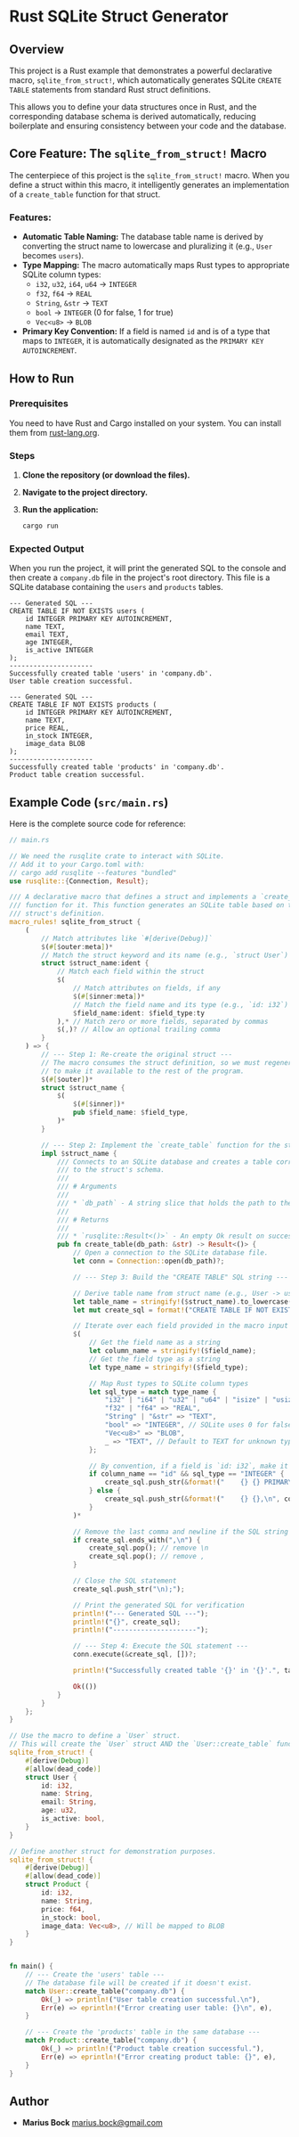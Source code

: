 # Rust SQLite Struct Generator

## Overview

This project is a Rust example that demonstrates a powerful declarative macro, `sqlite_from_struct!`, which automatically generates SQLite `CREATE TABLE` statements from standard Rust struct definitions.

This allows you to define your data structures once in Rust, and the corresponding database schema is derived automatically, reducing boilerplate and ensuring consistency between your code and the database.

## Core Feature: The `sqlite_from_struct!` Macro

The centerpiece of this project is the `sqlite_from_struct!` macro. When you define a struct within this macro, it intelligently generates an implementation of a `create_table` function for that struct.

### Features:

-   **Automatic Table Naming:** The database table name is derived by converting the struct name to lowercase and pluralizing it (e.g., `User` becomes `users`).
-   **Type Mapping:** The macro automatically maps Rust types to appropriate SQLite column types:
    -   `i32`, `u32`, `i64`, `u64` -> `INTEGER`
    -   `f32`, `f64` -> `REAL`
    -   `String`, `&str` -> `TEXT`
    -   `bool` -> `INTEGER` (0 for false, 1 for true)
    -   `Vec<u8>` -> `BLOB`
-   **Primary Key Convention:** If a field is named `id` and is of a type that maps to `INTEGER`, it is automatically designated as the `PRIMARY KEY AUTOINCREMENT`.

## How to Run

### Prerequisites

You need to have Rust and Cargo installed on your system. You can install them from [rust-lang.org](https://www.rust-lang.org/).

### Steps

1.  **Clone the repository (or download the files).**
2.  **Navigate to the project directory.**
3.  **Run the application:**

    ```bash
    cargo run
    ```

### Expected Output

When you run the project, it will print the generated SQL to the console and then create a `company.db` file in the project's root directory. This file is a SQLite database containing the `users` and `products` tables.

```
--- Generated SQL ---
CREATE TABLE IF NOT EXISTS users (
    id INTEGER PRIMARY KEY AUTOINCREMENT,
    name TEXT,
    email TEXT,
    age INTEGER,
    is_active INTEGER
);
---------------------
Successfully created table 'users' in 'company.db'.
User table creation successful.

--- Generated SQL ---
CREATE TABLE IF NOT EXISTS products (
    id INTEGER PRIMARY KEY AUTOINCREMENT,
    name TEXT,
    price REAL,
    in_stock INTEGER,
    image_data BLOB
);
---------------------
Successfully created table 'products' in 'company.db'.
Product table creation successful.
```

## Example Code (`src/main.rs`)

Here is the complete source code for reference:

```rust
// main.rs

// We need the rusqlite crate to interact with SQLite.
// Add it to your Cargo.toml with:
// cargo add rusqlite --features "bundled"
use rusqlite::{Connection, Result};

/// A declarative macro that defines a struct and implements a `create_table`
/// function for it. This function generates an SQLite table based on the
/// struct's definition.
macro_rules! sqlite_from_struct {
    (
        // Match attributes like `#[derive(Debug)]`
        $(#[$outer:meta])*
        // Match the struct keyword and its name (e.g., `struct User`)
        struct $struct_name:ident {
            // Match each field within the struct
            $(
                // Match attributes on fields, if any
                $(#[$inner:meta])*
                // Match the field name and its type (e.g., `id: i32`)
                $field_name:ident: $field_type:ty
            ),* // Match zero or more fields, separated by commas
            $(,)? // Allow an optional trailing comma
        }
    ) => {
        // --- Step 1: Re-create the original struct ---
        // The macro consumes the struct definition, so we must regenerate it
        // to make it available to the rest of the program.
        $(#[$outer])*
        struct $struct_name {
            $(
                $(#[$inner])*
                pub $field_name: $field_type,
            )*
        }

        // --- Step 2: Implement the `create_table` function for the struct ---
        impl $struct_name {
            /// Connects to an SQLite database and creates a table corresponding
            /// to the struct's schema.
            ///
            /// # Arguments
            ///
            /// * `db_path` - A string slice that holds the path to the SQLite database file.
            ///
            /// # Returns
            ///
            /// * `rusqlite::Result<()>` - An empty Ok result on success, or an Err on failure.
            pub fn create_table(db_path: &str) -> Result<()> {
                // Open a connection to the SQLite database file.
                let conn = Connection::open(db_path)?;

                // --- Step 3: Build the "CREATE TABLE" SQL string ---

                // Derive table name from struct name (e.g., User -> users)
                let table_name = stringify!($struct_name).to_lowercase() + "s";
                let mut create_sql = format!("CREATE TABLE IF NOT EXISTS {} (\n", table_name);

                // Iterate over each field provided in the macro input
                $(
                    // Get the field name as a string
                    let column_name = stringify!($field_name);
                    // Get the field type as a string
                    let type_name = stringify!($field_type);

                    // Map Rust types to SQLite column types
                    let sql_type = match type_name {
                        "i32" | "i64" | "u32" | "u64" | "isize" | "usize" => "INTEGER",
                        "f32" | "f64" => "REAL",
                        "String" | "&str" => "TEXT",
                        "bool" => "INTEGER", // SQLite uses 0 for false, 1 for true
                        "Vec<u8>" => "BLOB",
                        _ => "TEXT", // Default to TEXT for unknown types
                    };

                    // By convention, if a field is `id: i32`, make it the primary key.
                    if column_name == "id" && sql_type == "INTEGER" {
                        create_sql.push_str(&format!("    {} {} PRIMARY KEY AUTOINCREMENT,\n", column_name, sql_type));
                    } else {
                        create_sql.push_str(&format!("    {} {},\n", column_name, sql_type));
                    }
                )*

                // Remove the last comma and newline if the SQL string is not empty
                if create_sql.ends_with(",\n") {
                    create_sql.pop(); // remove \n
                    create_sql.pop(); // remove ,
                }

                // Close the SQL statement
                create_sql.push_str("\n);");

                // Print the generated SQL for verification
                println!("--- Generated SQL ---");
                println!("{}", create_sql);
                println!("---------------------");

                // --- Step 4: Execute the SQL statement ---
                conn.execute(&create_sql, [])?;

                println!("Successfully created table '{}' in '{}'.", table_name, db_path);

                Ok(())
            }
        }
    };
}

// Use the macro to define a `User` struct.
// This will create the `User` struct AND the `User::create_table` function.
sqlite_from_struct! {
    #[derive(Debug)]
    #[allow(dead_code)]
    struct User {
        id: i32,
        name: String,
        email: String,
        age: u32,
        is_active: bool,
    }
}

// Define another struct for demonstration purposes.
sqlite_from_struct! {
    #[derive(Debug)]
    #[allow(dead_code)]
    struct Product {
        id: i32,
        name: String,
        price: f64,
        in_stock: bool,
        image_data: Vec<u8>, // Will be mapped to BLOB
    }
}


fn main() {
    // --- Create the 'users' table ---
    // The database file will be created if it doesn't exist.
    match User::create_table("company.db") {
        Ok(_) => println!("User table creation successful.\n"),
        Err(e) => eprintln!("Error creating user table: {}\n", e),
    }

    // --- Create the 'products' table in the same database ---
    match Product::create_table("company.db") {
        Ok(_) => println!("Product table creation successful."),
        Err(e) => eprintln!("Error creating product table: {}", e),
    }
}
```

## Author

-   **Marius Bock** <marius.bock@gmail.com>
